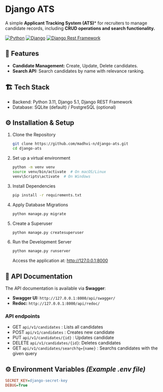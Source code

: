 # Django ATS

A simple **Applicant Tracking System (ATS)*** for recruiters to manage candidate records, including **CRUD operations and search functionality.**

[![Python](https://img.shields.io/badge/Python-3.11-blue)](https://www.python.org/)
[![Django](https://img.shields.io/badge/Django-5.1-brightgreen?style=flat&logo=django&logoColor=white)](https://www.djangoproject.com/)
[![Django Rest Framework](https://img.shields.io/badge/Django_Rest_Framework-3.15-red)](https://www.django-rest-framework.org/)

## 🚀 Features

- **Candidate Management:** Create, Update, Delete candidates.
- **Search API:** Search candidates by name with relevance ranking.

## 🏗 Tech Stack

- Backend: Python 3.11, Django 5.1, Django REST Framework
- Database: SQLite (default) / PostgreSQL (optional)

## ⚙️ Installation & Setup

1. Clone the Repository

    ```bash
    git clone https://github.com/madhvi-n/django-ats.git
    cd django-ats
    ```

2. Set up a virtual environment

    ```bash
    python -m venv venv
    source venv/bin/activate  # On macOS/Linux
    venv\Scripts\activate  # On Windows
    ```

3. Install Dependencies

    ```bash
    pip install -r requirements.txt
    ```

4. Apply Database Migrations

    ```bash
    python manage.py migrate
    ```

5. Create a Superuser

    ```bash
    python manage.py createsuperuser
    ```

6. Run the Development Server

    ```bash
    python manage.py runserver
    ```

    Access the application at: <http://127.0.0.1:8000>

## 📝 API Documentation

The API documentation is available via **Swagger**:

- **Swagger UI:** `http://127.0.0.1:8000/api/swagger/`
- **Redoc:** `http://127.0.0.1:8000/api/redoc/`

### API endpoints

- GET `api/v1/candidates` : Lists all candidates
- POST `api/v1/candidates` : Creates new candidate
- PUT `api/v1/candidates/{id}` : Updates candidate
- DELETE `api/v1/candidates/{id}`: Deletes candidates
- GET `api/v1/candidates/search?q={name}` : Searchs candidates with the given query

## ⚙️ Environment Variables *(Example .env file)*

```ini
SECRET_KEY=django-secret-key
DEBUG=True
```
